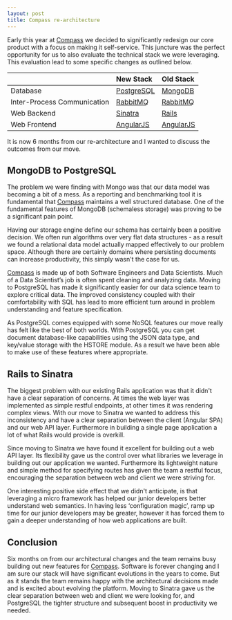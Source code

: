 ```yaml
---
layout: post
title: Compass re-architecture
---
```


Early this year at [Compass](https://www.compass.co) we decided to significantly redesign our core product with a focus on making it self-service. This juncture was the perfect opportunity for us to also evaluate the technical stack we were leveraging. This evaluation lead to some specific changes as outlined below.

|                             | New Stack   | Old Stack  |
| --------------------------- | :----------- | :---------- |
| Database                    | [PostgreSQL](http://www.postgresql.org/)  | [MongoDB](https://www.mongodb.org/)    |
| Inter-Process Communication | [RabbitMQ](https://www.rabbitmq.com/)    | [RabbitMQ](https://www.rabbitmq.com/)   |
| Web Backend                 | [Sinatra](http://www.sinatrarb.com/)     | [Rails](http://rubyonrails.org/)      |
| Web Frontend                | [AngularJS](https://angularjs.org/)   | [AngularJS](https://angularjs.org/)  |


It is now 6 months from our re-architecture and I wanted to discuss the outcomes from our move.

## MongoDB to PostgreSQL
The problem we were finding with Mongo was that our data model was becoming a bit of a mess. As a reporting and benchmarking tool it is fundamental that [Compass](https://www.compass.co) maintains a well structured database. One of the fundamental features of MongoDB (schemaless storage) was proving to be a significant pain point.

Having our storage engine define our schema has certainly been a positive decision. We often run algorithms over very flat data structures - as a result we found a relational data model actually mapped effectively to our problem space. Although there are certainly domains where persisting documents can increase productivity, this simply wasn't the case for us.

[Compass](https://www.compass.co) is made up of both Software Engineers and Data Scientists. Much of a Data Scientist’s job is often spent cleaning and analyzing data. Moving to PostgreSQL has made it significantly easier for our data science team to explore critical data. The improved consistency coupled with their comfortability with SQL has lead to more efficient turn around in problem understanding and feature specification.

As PostgreSQL comes equipped with some NoSQL features our move really has felt like the best of both worlds. With PostgreSQL you can get document database-like capabilities using the JSON data type, and key/value storage with the HSTORE module. As a result we have been able to make use of these features where appropriate.

## Rails to Sinatra
The biggest problem with our existing Rails application was that it didn't have a clear separation of concerns. At times the web layer was implemented as simple restful endpoints, at other times it was rendering complex views. With our move to Sinatra we wanted to address this inconsistency and have a clear separation between the client (Angular SPA) and our web API layer. Furthermore in building a single page application a lot of what Rails would provide is overkill.

Since moving to Sinatra we have found it excellent for building out a web API layer. Its flexibility gave us the control over what libraries we leverage in building out our application we wanted. Furthermore its lightweight nature and simple method for specifying routes has given the team a restful focus, encouraging the separation between web and client we were striving for.

One interesting positive side effect that we didn't anticipate, is that leveraging a micro framework has helped our junior developers better understand web semantics. In having less ‘configuration magic’, ramp up time for our junior developers may be greater, however it has forced them to gain a deeper understanding of how web applications are built.

## Conclusion
Six months on from our architectural changes and the team remains busy building out new features for [Compass](https://www.compass.co). Software is forever changing and I am sure our stack will have significant evolutions in the years to come. But as it stands the team remains happy with the architectural decisions made and is excited about evolving the platform. Moving to Sinatra gave us the clear separation between web and client we were looking for, and PostgreSQL the tighter structure and subsequent boost in productivity we needed.
